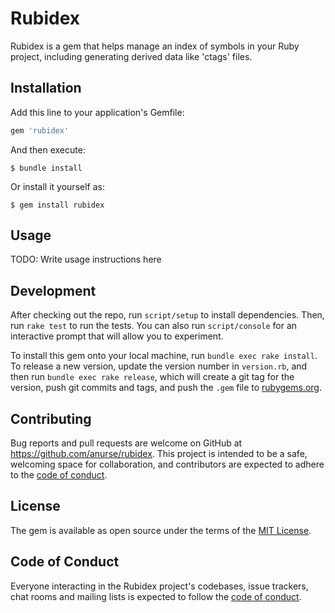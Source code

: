 # Rubidex

Rubidex is a gem that helps manage an index of symbols in your Ruby project, including generating derived data like 'ctags' files.

## Installation

Add this line to your application's Gemfile:

```ruby
gem 'rubidex'
```

And then execute:

    $ bundle install

Or install it yourself as:

    $ gem install rubidex

## Usage

TODO: Write usage instructions here

## Development

After checking out the repo, run `script/setup` to install dependencies. Then, run `rake test` to run the tests. You can also run `script/console` for an interactive prompt that will allow you to experiment.

To install this gem onto your local machine, run `bundle exec rake install`. To release a new version, update the version number in `version.rb`, and then run `bundle exec rake release`, which will create a git tag for the version, push git commits and tags, and push the `.gem` file to [rubygems.org](https://rubygems.org).

## Contributing

Bug reports and pull requests are welcome on GitHub at https://github.com/anurse/rubidex. This project is intended to be a safe, welcoming space for collaboration, and contributors are expected to adhere to the [code of conduct](https://github.com/anurse/rubidex/blob/master/CODE_OF_CONDUCT.md).


## License

The gem is available as open source under the terms of the [MIT License](https://opensource.org/licenses/MIT).

## Code of Conduct

Everyone interacting in the Rubidex project's codebases, issue trackers, chat rooms and mailing lists is expected to follow the [code of conduct](https://github.com/anurse/rubidex/blob/master/CODE_OF_CONDUCT.md).
